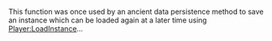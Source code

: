 This function was once used by an ancient data persistence method to save an instance which can be loaded again at a later time using [Player:LoadInstance](https://developer.roblox.com/en-us/api-reference/function/Player/LoadInstance)…